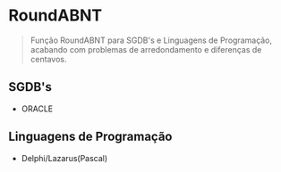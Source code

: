 # RoundABNT
>Função RoundABNT para SGDB's e Linguagens de Programação, acabando com problemas de arredondamento e diferenças de centavos.

## SGDB's
- ORACLE

## Linguagens de Programação
- Delphi/Lazarus(Pascal)
